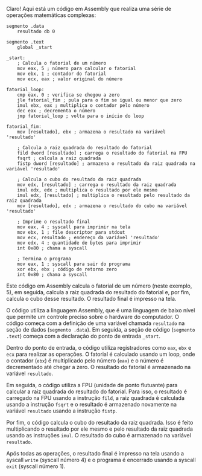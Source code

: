 Claro! Aqui está um código em Assembly que realiza uma série de operações matemáticas complexas:

```
segmento .data
    resultado db 0

segmento .text
    global _start

_start:
    ; Calcula o fatorial de um número
    mov eax, 5 ; número para calcular o fatorial
    mov ebx, 1 ; contador do fatorial
    mov ecx, eax ; valor original do número

fatorial_loop:
    cmp eax, 0 ; verifica se chegou a zero
    jle fatorial_fim ; pula para o fim se igual ou menor que zero
    imul ebx, eax ; multiplica o contador pelo número
    dec eax ; decrementa o número
    jmp fatorial_loop ; volta para o início do loop

fatorial_fim:
    mov [resultado], ebx ; armazena o resultado na variável 'resultado'

    ; Calcula a raiz quadrada do resultado do fatorial
    fild dword [resultado] ; carrega o resultado do fatorial na FPU
    fsqrt ; calcula a raiz quadrada
    fistp dword [resultado] ; armazena o resultado da raiz quadrada na variável 'resultado'

    ; Calcula o cubo do resultado da raiz quadrada
    mov edx, [resultado] ; carrega o resultado da raiz quadrada
    imul edx, edx ; multiplica o resultado por ele mesmo
    imul edx, [resultado] ; multiplica o resultado pelo resultado da raiz quadrada
    mov [resultado], edx ; armazena o resultado do cubo na variável 'resultado'

    ; Imprime o resultado final
    mov eax, 4 ; syscall para imprimir na tela
    mov ebx, 1 ; file descriptor para stdout
    mov ecx, resultado ; endereço da variável 'resultado'
    mov edx, 4 ; quantidade de bytes para imprimir
    int 0x80 ; chama a syscall

    ; Termina o programa
    mov eax, 1 ; syscall para sair do programa
    xor ebx, ebx ; código de retorno zero
    int 0x80 ; chama a syscall
```

Este código em Assembly calcula o fatorial de um número (neste exemplo, 5), em seguida, calcula a raiz quadrada do resultado do fatorial e, por fim, calcula o cubo desse resultado. O resultado final é impresso na tela.

O código utiliza a linguagem Assembly, que é uma linguagem de baixo nível que permite um controle preciso sobre o hardware do computador. O código começa com a definição de uma variável chamada `resultado` na seção de dados (`segmento .data`). Em seguida, a seção de código (`segmento .text`) começa com a declaração do ponto de entrada `_start`.

Dentro do ponto de entrada, o código utiliza registradores como `eax`, `ebx` e `ecx` para realizar as operações. O fatorial é calculado usando um loop, onde o contador (`ebx`) é multiplicado pelo número (`eax`) e o número é decrementado até chegar a zero. O resultado do fatorial é armazenado na variável `resultado`.

Em seguida, o código utiliza a FPU (unidade de ponto flutuante) para calcular a raiz quadrada do resultado do fatorial. Para isso, o resultado é carregado na FPU usando a instrução `fild`, a raiz quadrada é calculada usando a instrução `fsqrt` e o resultado é armazenado novamente na variável `resultado` usando a instrução `fistp`.

Por fim, o código calcula o cubo do resultado da raiz quadrada. Isso é feito multiplicando o resultado por ele mesmo e pelo resultado da raiz quadrada usando as instruções `imul`. O resultado do cubo é armazenado na variável `resultado`.

Após todas as operações, o resultado final é impresso na tela usando a syscall `write` (syscall número 4) e o programa é encerrado usando a syscall `exit` (syscall número 1).